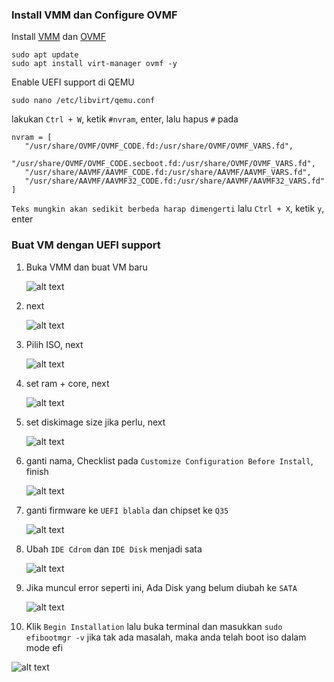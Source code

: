 ### Install VMM dan Configure OVMF
Install [VMM](https://virt-manager.org/) dan [OVMF](http://www.linux-kvm.org/page/OVMF)
```
sudo apt update
sudo apt install virt-manager ovmf -y
```

Enable UEFI support di QEMU
```
sudo nano /etc/libvirt/qemu.conf
```
lakukan `Ctrl + W`, ketik `#nvram`, enter, lalu hapus `#` pada
```
nvram = [
   "/usr/share/OVMF/OVMF_CODE.fd:/usr/share/OVMF/OVMF_VARS.fd",
   "/usr/share/OVMF/OVMF_CODE.secboot.fd:/usr/share/OVMF/OVMF_VARS.fd",
   "/usr/share/AAVMF/AAVMF_CODE.fd:/usr/share/AAVMF/AAVMF_VARS.fd",
   "/usr/share/AAVMF/AAVMF32_CODE.fd:/usr/share/AAVMF/AAVMF32_VARS.fd"
]
```
`Teks mungkin akan sedikit berbeda harap dimengerti`
lalu `Ctrl + X`, ketik `y`, enter


### Buat VM dengan UEFI support
1. Buka VMM dan buat VM baru

   ![alt text](https://raw.githubusercontent.com/catzy007/log-packaging-tealinuxos11/master/efi-step/1.png "Img1")

2. next

   ![alt text](https://raw.githubusercontent.com/catzy007/log-packaging-tealinuxos11/master/efi-step/2.png "Img2")

3. Pilih ISO, next

   ![alt text](https://raw.githubusercontent.com/catzy007/log-packaging-tealinuxos11/master/efi-step/3.png "Img3")

4. set ram + core, next

   ![alt text](https://raw.githubusercontent.com/catzy007/log-packaging-tealinuxos11/master/efi-step/4.png "Img4")

5. set diskimage size jika perlu, next

   ![alt text](https://raw.githubusercontent.com/catzy007/log-packaging-tealinuxos11/master/efi-step/5.png "Img5")

6. ganti nama, Checklist pada `Customize Configuration Before Install`, finish

   ![alt text](https://raw.githubusercontent.com/catzy007/log-packaging-tealinuxos11/master/efi-step/6.png "Img6")

7. ganti firmware ke `UEFI blabla` dan chipset ke `Q35`

   ![alt text](https://raw.githubusercontent.com/catzy007/log-packaging-tealinuxos11/master/efi-step/7.png "Img7")

8. Ubah `IDE Cdrom` dan `IDE Disk` menjadi sata

   ![alt text](https://raw.githubusercontent.com/catzy007/log-packaging-tealinuxos11/master/efi-step/9.png "Img8")

9. Jika muncul error seperti ini, Ada Disk yang belum diubah ke `SATA`

   ![alt text](https://raw.githubusercontent.com/catzy007/log-packaging-tealinuxos11/master/efi-step/8.png "Img9")

10. Klik `Begin Installation` lalu buka terminal dan masukkan `sudo efibootmgr -v` jika tak ada masalah, maka anda telah boot iso dalam mode efi

   ![alt text](https://raw.githubusercontent.com/catzy007/log-packaging-tealinuxos11/master/efi-step/10.png "Img10")
